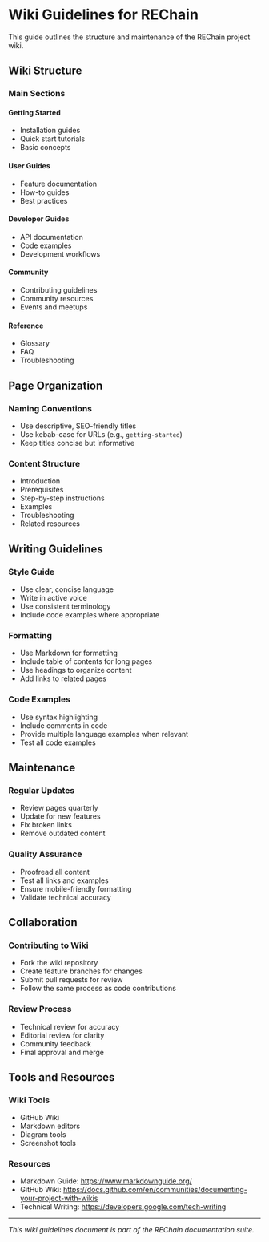 # Wiki Guidelines for REChain

This guide outlines the structure and maintenance of the REChain project wiki.

## Wiki Structure

### Main Sections

#### Getting Started
- Installation guides
- Quick start tutorials
- Basic concepts

#### User Guides
- Feature documentation
- How-to guides
- Best practices

#### Developer Guides
- API documentation
- Code examples
- Development workflows

#### Community
- Contributing guidelines
- Community resources
- Events and meetups

#### Reference
- Glossary
- FAQ
- Troubleshooting

## Page Organization

### Naming Conventions
- Use descriptive, SEO-friendly titles
- Use kebab-case for URLs (e.g., `getting-started`)
- Keep titles concise but informative

### Content Structure
- Introduction
- Prerequisites
- Step-by-step instructions
- Examples
- Troubleshooting
- Related resources

## Writing Guidelines

### Style Guide
- Use clear, concise language
- Write in active voice
- Use consistent terminology
- Include code examples where appropriate

### Formatting
- Use Markdown for formatting
- Include table of contents for long pages
- Use headings to organize content
- Add links to related pages

### Code Examples
- Use syntax highlighting
- Include comments in code
- Provide multiple language examples when relevant
- Test all code examples

## Maintenance

### Regular Updates
- Review pages quarterly
- Update for new features
- Fix broken links
- Remove outdated content

### Quality Assurance
- Proofread all content
- Test all links and examples
- Ensure mobile-friendly formatting
- Validate technical accuracy

## Collaboration

### Contributing to Wiki
- Fork the wiki repository
- Create feature branches for changes
- Submit pull requests for review
- Follow the same process as code contributions

### Review Process
- Technical review for accuracy
- Editorial review for clarity
- Community feedback
- Final approval and merge

## Tools and Resources

### Wiki Tools
- GitHub Wiki
- Markdown editors
- Diagram tools
- Screenshot tools

### Resources
- Markdown Guide: https://www.markdownguide.org/
- GitHub Wiki: https://docs.github.com/en/communities/documenting-your-project-with-wikis
- Technical Writing: https://developers.google.com/tech-writing

---

*This wiki guidelines document is part of the REChain documentation suite.*
